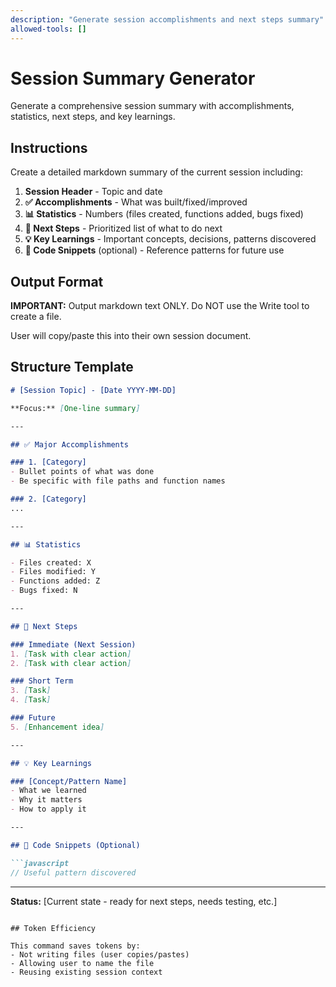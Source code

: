 ```yaml
---
description: "Generate session accomplishments and next steps summary"
allowed-tools: []
---
```


# Session Summary Generator

Generate a comprehensive session summary with accomplishments, statistics, next steps, and key learnings.

## Instructions

Create a detailed markdown summary of the current session including:

1. **Session Header** - Topic and date
2. **✅ Accomplishments** - What was built/fixed/improved
3. **📊 Statistics** - Numbers (files created, functions added, bugs fixed)
4. **🚀 Next Steps** - Prioritized list of what to do next
5. **💡 Key Learnings** - Important concepts, decisions, patterns discovered
6. **📝 Code Snippets** (optional) - Reference patterns for future use

## Output Format

**IMPORTANT:** Output markdown text ONLY. Do NOT use the Write tool to create a file.

User will copy/paste this into their own session document.

## Structure Template

```markdown
# [Session Topic] - [Date YYYY-MM-DD]

**Focus:** [One-line summary]

---

## ✅ Major Accomplishments

### 1. [Category]
- Bullet points of what was done
- Be specific with file paths and function names

### 2. [Category]
...

---

## 📊 Statistics

- Files created: X
- Files modified: Y
- Functions added: Z
- Bugs fixed: N

---

## 🚀 Next Steps

### Immediate (Next Session)
1. [Task with clear action]
2. [Task with clear action]

### Short Term
3. [Task]
4. [Task]

### Future
5. [Enhancement idea]

---

## 💡 Key Learnings

### [Concept/Pattern Name]
- What we learned
- Why it matters
- How to apply it

---

## 📝 Code Snippets (Optional)

```javascript
// Useful pattern discovered
```

---

**Status:** [Current state - ready for next steps, needs testing, etc.]
```

## Token Efficiency

This command saves tokens by:
- Not writing files (user copies/pastes)
- Allowing user to name the file
- Reusing existing session context
